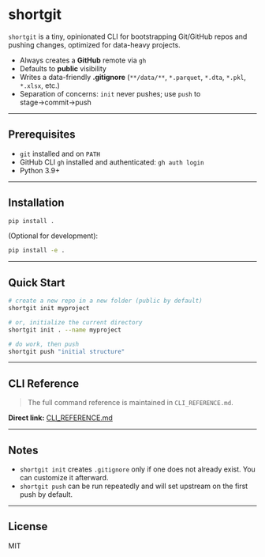 # shortgit

`shortgit` is a tiny, opinionated CLI for bootstrapping Git/GitHub repos and pushing changes, optimized for data-heavy projects.

* Always creates a **GitHub** remote via `gh`
* Defaults to **public** visibility
* Writes a data-friendly **.gitignore** (`**/data/**`, `*.parquet`, `*.dta`, `*.pkl`, `*.xlsx`, etc.)
* Separation of concerns: `init` never pushes; use `push` to stage→commit→push

---

## Prerequisites

* `git` installed and on `PATH`
* GitHub CLI `gh` installed and authenticated: `gh auth login`
* Python 3.9+

---

## Installation

```bash
pip install .
```

(Optional for development):

```bash
pip install -e .
```

---

## Quick Start

```bash
# create a new repo in a new folder (public by default)
shortgit init myproject

# or, initialize the current directory
shortgit init . --name myproject

# do work, then push
shortgit push "initial structure"
```

---

## CLI Reference

> The full command reference is maintained in `CLI_REFERENCE.md`. 

**Direct link:** [CLI\_REFERENCE.md](CLI_REFERENCE.md)



---

## Notes

* `shortgit init` creates `.gitignore` only if one does not already exist. You can customize it afterward.
* `shortgit push` can be run repeatedly and will set upstream on the first push by default.

---

## License

MIT
